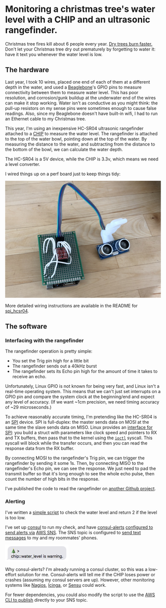 # Monitoring a christmas tree's water level with a CHIP and an ultrasonic rangefinder.

Christmas tree fires kill about 6 people every year.
[Dry trees burn faster.](https://www.theverge.com/2017/11/28/16707896/christmas-tree-fires-nist-candles-decoration-flames)
Don't let your Christmas tree dry out prematurely by forgetting to water it:
have it text you whenever the water level is low.

## The hardware

Last year, I took 10 wires, placed one end of each of them at a different depth in the water, and used a [Beaglebone](https://beagleboard.org/bone)'s GPIO pins to measure connectivity between them to measure water level.
This has poor resolution, and corrosion/gunk buildup at the underwater end of the wires can make it stop working.
Water isn't as conductive as you might think:
 the pull-up resistors on my sense pins were sometimes enough to cause false readings.
Also, since my Beaglebone doesn't have built-in wifi, I had to run an Ethernet cable to my Christmas tree.

This year, I'm using an inexpensive HC-SR04 ultrasonic rangefinder attached to a [CHIP](https://getchip.com/pages/chip) to measure the water level.
The rangefinder is attached to the top of the water bowl, pointing down at the top of the water.
By measuring the distance to the water, and subtracting from the distance to the bottom of the bowl, we can calculate the water depth.

The HC-SR04 is a 5V device, while the CHIP is 3.3v, which means we need a level converter.

I wired things up on a perf board just to keep things tidy:

![A picture of the hardware sitting on a table](hardware.jpg)

More detailed wiring instructions are available in the README for [spi_hcsr04](https://github.com/EvanKrall/spi_hcsr04).

## The software

### Interfacing with the rangefinder

The rangefinder operation is pretty simple:

 - You set the Trig pin high for a little bit
 - The rangefinder sends out a 40kHz burst
 - The rangefinder sets its Echo pin high for the amount of time it takes to receive an echo.

Unfortunately, Linux GPIO is not known for being very fast, and Linux isn't a real-time operating system.
This means that we can't just set interrupts on a GPIO pin and compare the system clock at the beginning/end and expect any level of accuracy.
(If we want ~1cm precision, we need timing accuracy of ~29 microseconds.)

To achieve reasonably accurate timing, I'm pretending like the HC-SR04 is an [SPI](https://en.wikipedia.org/wiki/Serial_Peripheral_Interface_Bus) device.
SPI is full-duplex: the master sends data on MOSI at the same time the slave sends data on MISO.
Linux provides an [interface for SPI](https://www.kernel.org/doc/html/v4.11/driver-api/spi.html):
 you build a struct with parameters like clock speed and pointers to RX and TX buffers, then pass that to the kernel using the [`ioctl`](http://man7.org/linux/man-pages/man2/ioctl.2.html) syscall.
This syscall will block while the transfer occurs, and then you can read the response data from the RX buffer.

By connecting MOSI to the rangefinder's Trig pin, we can trigger the rangefinder by sending it some 1s.
Then, by connecting MISO to the rangefinder's Echo pin, we can see the response.
We just need to pad the transmit buffer so that it's long enough to see the whole echo pulse, then count the number of high bits in the response.

I've published the code to read the rangefinder on [another Github project](https://github.com/EvanKrall/spi_hcsr04).

### Alerting

I've written a [simple script](check_water_level.sh) to check the water level and return 2 if the level is too low.

I've set up [consul](https://github.com/hashicorp/consul) to run my check,
 and have [consul-alerts](https://github.com/AcalephStorage/consul-alerts)
 [configured to send alerts via](https://github.com/AcalephStorage/consul-alerts#amazon-web-services-simple-notification-service-sns)
 [AWS SNS](https://aws.amazon.com/sns/).
The SNS topic is configured to [send text messages](https://docs.aws.amazon.com/sns/latest/dg/sms_publish-to-topic.html) to my and my roommates' phones.

![a screenshot of an SMS, saying "🎄 > chip::water_level is warning"](text_screenshot.png)

Why consul-alerts?
I'm already running a consul cluster, so this was a low-effort solution for me.
Consul-alerts will tell me if the CHIP loses power or crashes (assuming my consul servers are up).
However, other monitoring systems like [Nagios](https://www.nagios.org/), [Icinga](https://www.icinga.com/), or [Sensu](https://sensuapp.org/) could work.

For fewer dependencies, you could also modify the script to use the [AWS CLI to publish](https://docs.aws.amazon.com/cli/latest/userguide/cli-sqs-queue-sns-topic.html) directly to your SNS topic.
